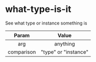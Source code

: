 # what-type-is-it
See what type or instance something is


|          Param          |          Value           |
| :----------------------: | :----------------------: |
|           arg            |          anything        |
|           comparison            |         "type" or "instance"        |
